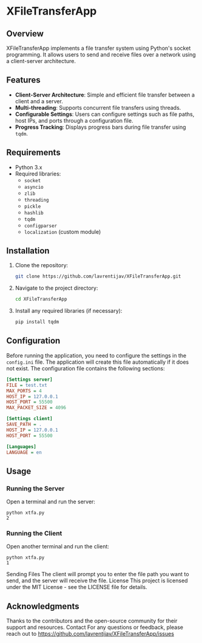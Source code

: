 # XFileTransferApp

## Overview
XFileTransferApp implements a file transfer system using Python's socket programming. It allows users to send and receive files over a network using a client-server architecture.

## Features
- **Client-Server Architecture**: Simple and efficient file transfer between a client and a server.
- **Multi-threading**: Supports concurrent file transfers using threads.
- **Configurable Settings**: Users can configure settings such as file paths, host IPs, and ports through a configuration file.
- **Progress Tracking**: Displays progress bars during file transfer using `tqdm`.

## Requirements
- Python 3.x
- Required libraries:
  - `socket`
  - `asyncio`
  - `zlib`
  - `threading`
  - `pickle`
  - `hashlib`
  - `tqdm`
  - `configparser`
  - `localization` (custom module)

## Installation
1. Clone the repository:
   ```bash
   git clone https://github.com/lavrentijav/XFileTransferApp.git
   ```
2. Navigate to the project directory:
   ```bash
   cd XFileTransferApp
   ```

3. Install any required libraries (if necessary):
   ```bash
   pip install tqdm
   ```

## Configuration
Before running the application, you need to configure the settings in the `config.ini` file. The application will create this file automatically if it does not exist. The configuration file contains the following sections:

```ini
[Settings server]
FILE = test.txt
MAX_PORTS = 4
HOST_IP = 127.0.0.1
HOST_PORT = 55500
MAX_PACKET_SIZE = 4096

[Settings client]
SAVE_PATH = .
HOST_IP = 127.0.0.1
HOST_PORT = 55500

[Languages]
LANGUAGE = en
```
## Usage
### Running the Server
Open a terminal and run the server: 
```
python xtfa.py
2
```
### Running the Client
Open another terminal and run the client: 
```
python xtfa.py
1
```
Sending Files
The client will prompt you to enter the file path you want to send, and the server will receive the file.
License
This project is licensed under the MIT License - see the LICENSE file for details.

## Acknowledgments
Thanks to the contributors and the open-source community for their support and resources.
Contact
For any questions or feedback, please reach out to https://github.com/lavrentijav/XFileTransferApp/issues
